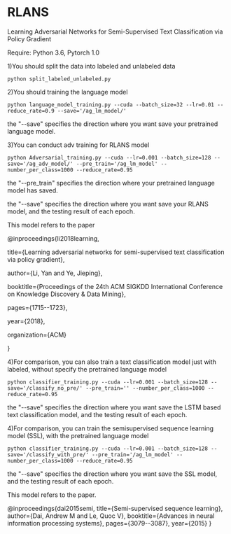 # RLANS
Learning Adversarial Networks for Semi-Supervised Text Classification via Policy Gradient

Require: Python 3.6, Pytorch 1.0

1)You should split the data into labeled and unlabeled data
```
python split_labeled_unlabeled.py
```


2)You should training the language model
```
python language_model_training.py --cuda --batch_size=32 --lr=0.01 --reduce_rate=0.9 --save='/ag_lm_model/'
```
the "--save" specifies the direction where you want save your pretrained language model. 


3)You can conduct adv training for RLANS model
```
python Adversarial_training.py --cuda --lr=0.001 --batch_size=128 --save='/ag_adv_model/' --pre_train='/ag_lm_model' --number_per_class=1000 --reduce_rate=0.95
```
the "--pre_train" specifies the direction where your pretrained language model has saved.

the "--save" specifies the direction where you want save your RLANS model, and the testing result of each epoch. 

This model refers to the paper

@inproceedings{li2018learning,

  title={Learning adversarial networks for semi-supervised text classification via policy gradient},
  
  author={Li, Yan and Ye, Jieping},
  
  booktitle={Proceedings of the 24th ACM SIGKDD International Conference on Knowledge Discovery \& Data Mining},
  
  pages={1715--1723},
  
  year={2018},
  
  organization={ACM}
  
}

4)For comparison, you can also train a text classification model just with labeled, without specify the pretrained language model
```
python classifier_training.py --cuda --lr=0.001 --batch_size=128 --save='/classify_no_pre/' --pre_train='' --number_per_class=1000 --reduce_rate=0.95
```
the "--save" specifies the direction where you want save the LSTM based text classification model, and the testing result of each epoch. 


4)For comparison, you can train the semisupervised sequence learning model (SSL), with the pretrained language model
```
python classifier_training.py --cuda --lr=0.001 --batch_size=128 --save='/classify_with_pre/' --pre_train='/ag_lm_model' --number_per_class=1000 --reduce_rate=0.95
```
the "--save" specifies the direction where you want save the SSL model, and the testing result of each epoch. 

This model refers to the paper.

@inproceedings{dai2015semi,
  title={Semi-supervised sequence learning},
  author={Dai, Andrew M and Le, Quoc V},
  booktitle={Advances in neural information processing systems},
  pages={3079--3087},
  year={2015}
}

